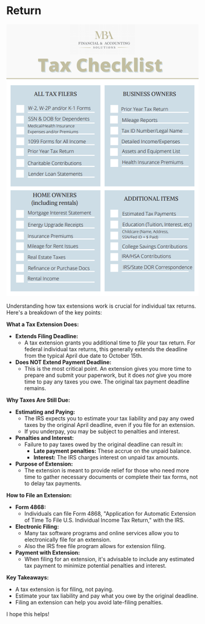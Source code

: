 # Return

![Tax Return Checklist](static/Tax%20Checklist.png)

Understanding how tax extensions work is crucial for individual tax returns. Here's a breakdown of the key points:

**What a Tax Extension Does:**

* **Extends Filing Deadline:**
    * A tax extension grants you additional time to *file* your tax return. For federal individual tax returns, this generally extends the deadline from the typical April due date to October 15th.
* **Does NOT Extend Payment Deadline:**
    * This is the most critical point. An extension gives you more time to prepare and submit your paperwork, but it does *not* give you more time to pay any taxes you owe. The original tax payment deadline remains.

**Why Taxes Are Still Due:**

* **Estimating and Paying:**
    * The IRS expects you to estimate your tax liability and pay any owed taxes by the original April deadline, even if you file for an extension.
    * If you underpay, you may be subject to penalties and interest.
* **Penalties and Interest:**
    * Failure to pay taxes owed by the original deadline can result in:
        * **Late payment penalties:** These accrue on the unpaid balance.
        * **Interest:** The IRS charges interest on unpaid tax amounts.
* **Purpose of Extension:**
    * The extension is meant to provide relief for those who need more time to gather necessary documents or complete their tax forms, not to delay tax payments.

**How to File an Extension:**

* **Form 4868:**
    * Individuals can file Form 4868, "Application for Automatic Extension of Time To File U.S. Individual Income Tax Return," with the IRS.
* **Electronic Filing:**
    * Many tax software programs and online services allow you to electronically file for an extension.
    * Also the IRS free file program allows for extension filing.
* **Payment with Extension:**
    * When filing for an extension, it's advisable to include any estimated tax payment to minimize potential penalties and interest.

**Key Takeaways:**

* A tax extension is for filing, not paying.
* Estimate your tax liability and pay what you owe by the original deadline.
* Filing an extension can help you avoid late-filing penalties.

I hope this helps!
